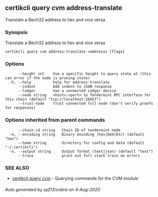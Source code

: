 ## certikcli query cvm address-translate

Translate a Bech32 address to hex and vice versa

### Synopsis

Translate a Bech32 address to hex and vice versa

```
certikcli query cvm address-translate <address> [flags]
```

### Options

```
      --height int    Use a specific height to query state at (this can error if the node is pruning state)
  -h, --help          help for address-translate
      --indent        Add indent to JSON response
      --ledger        Use a connected Ledger device
      --node string   <host>:<port> to Tendermint RPC interface for this chain (default "tcp://localhost:26657")
      --trust-node    Trust connected full node (don't verify proofs for responses)
```

### Options inherited from parent commands

```
      --chain-id string   Chain ID of tendermint node
  -e, --encoding string   Binary encoding (hex|b64|btc) (default "hex")
      --home string       directory for config and data (default "~/.certikcli")
  -o, --output string     Output format (text|json) (default "text")
      --trace             print out full stack trace on errors
```

### SEE ALSO

* [certikcli query cvm](certikcli_query_cvm.md)	 - Querying commands for the CVM module

###### Auto generated by spf13/cobra on 4-Aug-2020

